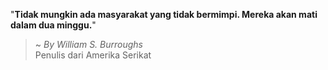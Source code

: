 "**Tidak mungkin ada masyarakat yang tidak bermimpi. Mereka akan mati dalam dua minggu.**"

> ~ _By William S. Burroughs_  
Penulis dari Amerika Serikat
